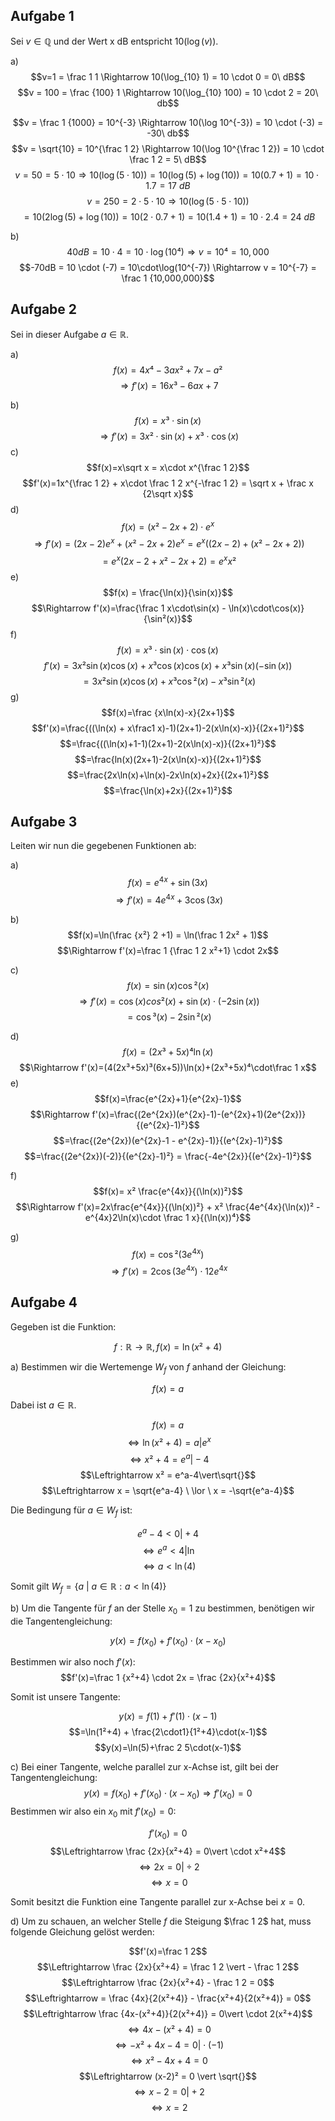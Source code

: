 ## Aufgabe 1
Sei $v \in \mathbb{Q}$ und der Wert x dB entspricht $10(\log(v))$.

a) $$v=1 = \frac 1 1 \Rightarrow 10(\log_{10} 1) = 10 \cdot 0 = 0\ dB$$
$$v = 100 = \frac {100} 1 \Rightarrow 10(\log_{10} 100) = 10 \cdot 2 = 20\ db$$

$$v = \frac 1 {1000} = 10^{-3} \Rightarrow 10(\log 10^{-3}) = 10 \cdot (-3) = -30\ db$$
$$v = \sqrt{10} = 10^{\frac 1 2} \Rightarrow 10(\log 10^{\frac 1 2}) = 10 \cdot \frac 1 2 = 5\ dB$$
$$v = 50 = 5 \cdot 10 \Rightarrow 10(\log(5 \cdot 10)) = 10(\log(5) + \log(10)) = 10(0.7+1) = 10 \cdot 1.7 = 17\ dB$$
$$v= 250 = 2 \cdot 5 \cdot 10 \Rightarrow 10(\log(5 \cdot 5 \cdot 10))$$ $$= 10(2\log(5) + \log(10)) = 10(2\cdot0.7 + 1) = 10(1.4+1) = 10 \cdot 2.4 = 24\ dB$$

b) $$40dB = 10 \cdot 4 = 10\cdot\log(10⁴) \Rightarrow v = 10⁴ = 10,000$$
$$-70dB = 10 \cdot (-7) = 10\cdot\log(10^{-7}) \Rightarrow v = 10^{-7} = \frac 1 {10,000,000}$$

## Aufgabe 2
Sei in dieser Aufgabe $a \in \mathbb{R}$.

a) $$f(x) = 4x⁴-3ax²+7x-a²$$
$$\Rightarrow f'(x) = 16x³-6ax+7$$

b) $$f(x)=x³\cdot\sin(x)$$
$$\Rightarrow f'(x)= 3x²\cdot\sin(x) + x³\cdot\cos(x)$$
c)
$$f(x)=x\sqrt x = x\cdot x^{\frac 1 2}$$
$$f'(x)=1x^{\frac 1 2} + x\cdot \frac 1 2 x^{-\frac 1 2} = \sqrt x + \frac x {2\sqrt x}$$
d)
$$f(x)=(x²-2x+2)\cdot e^x$$
$$\Rightarrow f'(x)=(2x-2)e^x + (x²-2x+2)e^x = e^x((2x-2)+(x²-2x+2))$$
$$=e^x(2x-2+x²-2x+2) = e^xx²$$
e)
$$f(x) = \frac{\ln(x)}{\sin(x)}$$
$$\Rightarrow f'(x)=\frac{\frac 1 x\cdot\sin(x) - \ln(x)\cdot\cos(x)}{\sin²(x)}$$
f)
$$f(x)=x³\cdot\sin(x)\cdot\cos(x)$$
$$f'(x)=3x²\sin(x)\cos(x)+x³\cos(x)\cos(x)+x³\sin(x)(-\sin(x))$$
$$=3x²\sin(x)\cos(x)+x³\cos²(x)-x³\sin²(x)$$
g) $$f(x)=\frac {x\ln(x)-x}{2x+1}$$
$$f'(x)=\frac{((\ln(x) + x\frac1 x)-1)(2x+1)-2(x\ln(x)-x)}{(2x+1)²}$$
$$=\frac{((\ln(x)+1-1)(2x+1)-2(x\ln(x)-x)}{(2x+1)²}$$
$$=\frac{ln(x)(2x+1)-2(x\ln(x)-x)}{(2x+1)²}$$
$$=\frac{2x\ln(x)+\ln(x)-2x\ln(x)+2x}{(2x+1)²}$$
$$=\frac{\ln(x)+2x}{(2x+1)²}$$

## Aufgabe 3

Leiten wir nun die gegebenen Funktionen ab:

a) $$f(x)=e^{4x}+\sin(3x)$$
$$\Rightarrow f'(x)=4e^{4x}+3\cos(3x)$$

b) $$f(x)=\ln(\frac {x²} 2 +1) = \ln(\frac 1 2x² + 1)$$
$$\Rightarrow f'(x)=\frac 1 {\frac 1 2 x²+1} \cdot 2x$$

c) $$f(x)=\sin(x)\cos²(x)$$$$\Rightarrow f'(x)=\cos(x)cos²(x)+\sin(x)\cdot(-2\sin(x))$$
$$=\cos³(x)-2\sin²(x)$$

d)
$$f(x)=(2x³+5x)⁴\ln(x)$$
$$\Rightarrow f'(x)=(4(2x³+5x)³(6x+5))\ln(x)+(2x³+5x)⁴\cdot\frac 1 x$$
e)
$$f(x)=\frac{e^{2x}+1}{e^{2x}-1}$$
$$\Rightarrow f'(x)=\frac{(2e^{2x})(e^{2x}-1)-(e^{2x}+1)(2e^{2x})}{(e^{2x}-1)²}$$
$$=\frac{(2e^{2x})(e^{2x}-1 - e^{2x}-1)}{(e^{2x}-1)²}$$
$$=\frac{(2e^{2x})(-2)}{(e^{2x}-1)²} = \frac{-4e^{2x}}{(e^{2x}-1)²}$$

f)
$$f(x)= x² \frac{e^{4x}}{(\ln(x))²}$$
$$\Rightarrow f'(x)=2x\frac{e^{4x}}{(\ln(x))²} + x² \frac{4e^{4x}(\ln(x))² - e^{4x}2\ln(x)\cdot \frac 1 x}{(\ln(x))⁴}$$

g) 
$$f(x)=\cos²(3e^{4x})$$
$$\Rightarrow f'(x)=2\cos(3e^{4x})\cdot12e^{4x}$$

## Aufgabe 4

Gegeben ist die Funktion:

$$f: \mathbb{R} \rightarrow \mathbb{R}, f(x)=\ln(x²+4)$$

a) Bestimmen wir die Wertemenge $W_f$ von $f$ anhand der Gleichung:

$$f(x)=a$$
Dabei ist $a \in \mathbb{R}$.

$$f(x)=a$$
$$\Leftrightarrow \ln(x²+4) = a\vert e^x$$
$$\Leftrightarrow x²+4 = e^a\vert-4$$
$$\Leftrightarrow x² = e^a-4\vert\sqrt{}$$
$$\Leftrightarrow x = \sqrt{e^a-4} \ \lor \ x = -\sqrt{e^a-4}$$

Die Bedingung für $a \in W_f$ ist:

$$e^a - 4 < 0 \vert+4$$
$$\Leftrightarrow e^a < 4 \vert \ln$$
$$\Leftrightarrow a < \ln(4)$$

Somit gilt $W_f = \{a\ \vert\ a \in \mathbb{R}: a < \ln(4)\}$


b) Um die Tangente für $f$ an der Stelle $x_0=1$ zu bestimmen, benötigen wir die Tangentengleichung:

$$y(x)=f(x_0)+f'(x_0)\cdot(x-x_0)$$

Bestimmen wir also noch $f'(x)$:
$$f'(x)=\frac 1 {x²+4} \cdot 2x = \frac {2x}{x²+4}$$

Somit ist unsere Tangente:

$$y(x)=f(1)+f'(1)\cdot(x-1)$$
$$=\ln(1²+4) + \frac{2\cdot1}{1²+4}\cdot(x-1)$$
$$y(x)=\ln(5)+\frac 2 5\cdot(x-1)$$

c) Bei einer Tangente, welche parallel zur x-Achse ist, gilt bei der Tangentengleichung:
$$y(x)=f(x_0)+f'(x_0)\cdot(x-x_0) \Rightarrow f'(x_0) = 0$$
Bestimmen wir also ein $x_0$ mit $f'(x_0)=0$:

$$f'(x_0) = 0$$
$$\Leftrightarrow \frac {2x}{x²+4} = 0\vert \cdot x²+4$$
$$\Leftrightarrow 2x = 0\vert \div 2$$
$$\Leftrightarrow x = 0$$

Somit besitzt die Funktion eine Tangente parallel zur x-Achse bei $x = 0$.

d) Um zu schauen, an welcher Stelle $f$ die Steigung $\frac 1 2$ hat, muss folgende Gleichung gelöst werden:

$$f'(x)=\frac 1 2$$
$$\Leftrightarrow \frac {2x}{x²+4} = \frac 1 2 \vert - \frac 1 2$$
$$\Leftrightarrow \frac {2x}{x²+4} - \frac 1 2 = 0$$
$$\Leftrightarrow = \frac {4x}{2(x²+4)} - \frac{x²+4}{2(x²+4)} = 0$$
$$\Leftrightarrow \frac {4x-(x²+4)}{2(x²+4)} = 0\vert \cdot 2(x²+4)$$
$$\Leftrightarrow 4x-(x²+4) = 0$$
$$\Leftrightarrow -x²+4x-4 = 0 \vert \cdot (-1)$$
$$\Leftrightarrow x²-4x+4 = 0$$
$$\Leftrightarrow (x-2)² = 0 \vert \sqrt{}$$
$$\Leftrightarrow x-2 = 0\vert + 2$$
$$\Leftrightarrow x = 2$$









